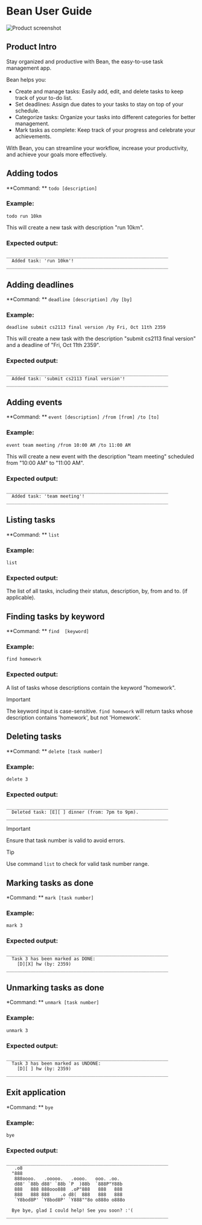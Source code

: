 # Bean User Guide
![Product screenshot](/images/product_screenshot.png)



## Product Intro
Stay organized and productive with Bean, the easy-to-use task management app.

Bean helps you:

- Create and manage tasks: Easily add, edit, and delete tasks to keep track of your to-do list.
- Set deadlines: Assign due dates to your tasks to stay on top of your schedule.
- Categorize tasks: Organize your tasks into different categories for better management.
- Mark tasks as complete: Keep track of your progress and celebrate your achievements.

With Bean, you can streamline your workflow, increase your productivity, and achieve your goals more effectively.



## Adding todos
**Command: ** `todo [description]`
### Example:
```
todo run 10km
```
This will create a new task with description "run 10km".
### Expected output:
```
____________________________________________________________
  Added task: 'run 10km'!
____________________________________________________________
```



## Adding deadlines
**Command: ** `deadline [description] /by [by]`
### Example:
```
deadline submit cs2113 final version /by Fri, Oct 11th 2359
```
This will create a new task with the description "submit cs2113 final version" and a deadline of "Fri, Oct 11th 2359".
### Expected output:
```
____________________________________________________________
  Added task: 'submit cs2113 final version'!
____________________________________________________________
```



## Adding events
**Command: ** `event [description] /from [from] /to [to]`
### Example:
```
event team meeting /from 10:00 AM /to 11:00 AM
```
This will create a new event with the description "team meeting" scheduled from "10:00 AM" to "11:00 AM".
### Expected output:
```
____________________________________________________________
  Added task: 'team meeting'!
____________________________________________________________
```



## Listing tasks
**Command: ** `list`
### Example:
```
list
```
### Expected output:
The list of all tasks, including their status, description, by, from and to. (if applicable).



## Finding tasks by keyword
**Command: ** `find  [keyword]`
### Example:
```
find homework
```
### Expected output:
A list of tasks whose descriptions contain the keyword "homework".
> [!IMPORTANT]
> The keyword input is case-sensitive. `find homework` will return tasks whose description contains 'homework', but not 'Homework'.



## Deleting tasks
**Command: ** `delete [task number]`
### Example:
```
delete 3
```
### Expected output:
```
____________________________________________________________
  Deleted task: [E][ ] dinner (from: 7pm to 9pm).
____________________________________________________________
```
> [!IMPORTANT]
> Ensure that task number is valid to avoid errors.

> [!TIP]
> Use command `list` to check for valid task number range.



## Marking tasks as done
*Command: ** `mark [task number]`
### Example:
```
mark 3
```
### Expected output:
```
____________________________________________________________
  Task 3 has been marked as DONE:
    [D][X] hw (by: 2359)
____________________________________________________________
```



## Unmarking tasks as done
*Command: ** `unmark [task number]`
### Example:
```
unmark 3
```
### Expected output:
```
____________________________________________________________
  Task 3 has been marked as UNDONE:
    [D][ ] hw (by: 2359)
____________________________________________________________
```



## Exit application
*Command: ** `bye`
### Example:
```
bye
```
### Expected output:
```
____________________________________________________________
   .o8                                       
  "888                                       
   888oooo.   .ooooo.   .oooo.   ooo. .oo.   
   d88' `88b d88' `88b `P  )88b  `888P"Y88b  
   888   888 888ooo888  .oP"888   888   888  
   888   888 888    .o d8(  888   888   888  
   `Y8bod8P' `Y8bod8P' `Y888""8o o888o o888o 

  Bye bye, glad I could help! See you soon? :'(
____________________________________________________________
```